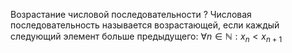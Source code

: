 Возрастание числовой последовательности
?
Числовая последовательность называется возрастающей, если каждый следующий элемент больше предыдущего: $\forall n \in \mathbb{N} : x_n \lt x_{n+1}$